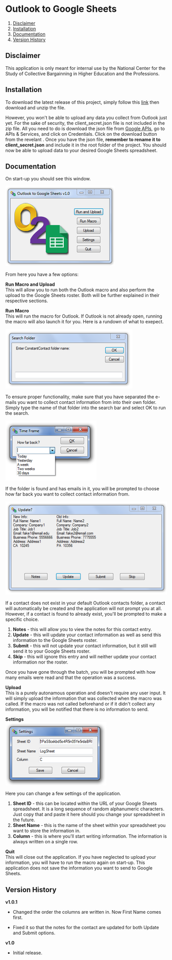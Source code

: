 # Outlook to Google Sheets

1. [Disclaimer](#disclaimer)
2. [Installation](#installation)
3. [Documentation](#documentation)
4. [Version History](#version-history)

## Disclaimer

This application is only meant for internal use by the National Center for the Study of Collective Bargainning in Higher Education and the Professions.

## Installation

To download the latest release of this project, simply follow this [link](https://github.com/mcardenas389/Outlook-To-Google-Sheets/releases/tag/v1.0) then download and unzip the file.

However, you won't be able to upload any data you collect from Outlook just yet. For the sake of security, the client_secret.json file is not included in the zip file. All you need to do is download the json file from [Google APIs](https://console.developers.google.com), go to APIs & Services, and click on Credentials. Click on the download button from the revelant . Once you have the json file, **remember to rename it to client_secret.json** and include it in the root folder of the project. You should now be able to upload data to your desired Google Sheets spreadsheet.

## Documentation

On start-up you should see this window.

![main window](https://raw.githubusercontent.com/mcardenas389/Outlook-To-Google-Sheets/master/documentation%20images/main%20window.PNG)

From here you have a few options:

**Run Macro and Upload**<br />
This will allow you to run both the Outlook macro and also perform the upload to the Google Sheets roster. Both will be further explained in their respective sections.

**Run Macro**<br />
This will run the macro for Outlook. If Outlook is not already open, running the macro will also launch it for you. Here is a rundown of what to exepect.
  
![search folder window](https://raw.githubusercontent.com/mcardenas389/Outlook-To-Google-Sheets/master/documentation%20images/search%20folder%20window.PNG)
  
To ensure proper functionality, make sure that you have separated the e-mails you want to collect contact information from into their own folder. Simply type the name of that folder into the search bar and select OK to run the search.

![time frame window](https://raw.githubusercontent.com/mcardenas389/Outlook-To-Google-Sheets/master/documentation%20images/time%20frame%20window.png)

If the folder is found and has emails in it, you will be prompted to choose how far back you want to collect contact information from.

![update window](https://raw.githubusercontent.com/mcardenas389/Outlook-To-Google-Sheets/master/documentation%20images/update%20window.PNG)

If a contact does not exist in your default Outlook contacts folder, a contact will automatically be created and the application will not prompt you at all. However, if a contact is found to already exist, you'll be prompted to make a specific choice.

1. **Notes** - this will allow you to view the notes for this contact entry.
2. **Update** - this will update your contact information as well as send this information to the Google Sheets roster.
3. **Submit** - this will not update your contact information, but it still will send it to your Google Sheets roster.
4. **Skip** - this will ignore this entry and will neither update your contact information nor the roster.

Once you have gone through the batch, you will be prompted with how many emails were read and that the operation was a success.

**Upload**<br />
This is a purely autonamous operation and doesn't require any user input. It will simply upload the information that was collected when the macro was called. If the macro was not called beforehand or if it didn't collect any information, you will be notified that there is no information to send.

**Settings**<br />
![settings window](https://raw.githubusercontent.com/mcardenas389/Outlook-To-Google-Sheets/master/documentation%20images/settings%20window.PNG)

Here you can change a few settings of the application.

1. **Sheet ID** - this can be located within the URL of your Google Sheets spreadsheet. It is a long sequence of random alphanumeric characters. Just copy that and paste it here should you change your spreadsheet in the future.
2. **Sheet Name** - this is the name of the sheet within your spreadsheet you want to store the information in.
3. **Column** - this is where you'll start writing information. The information is always written on a single row.

**Quit**<br />
This will close out the application. If you have neglected to upload your information, you will have to run the macro again on start-up. This application does not save the information you want to send to Google Sheets.

## Version History
**v1.0.1**<br />

* Changed the order the columns are written in. Now First Name comes first.

* Fixed it so that the notes for the contact are updated for both Update and Submit options.

**v1.0**<br />

* Initial release.
